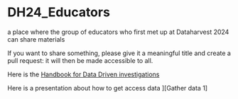 # DH24_Educators
a place where the group of educators who first met up at Dataharvest 2024 can share materials

If you want to share something, please give it a meaningful title and create a pull request: it will then be made accessible to all. 

Here is the [Handbook for Data Driven investigations](https://github.com/Stonepeople/DH24_Educators/blob/main/DDI_handbook.pdf)

Here is a presentation about how to get access data ][Gather data 1]
